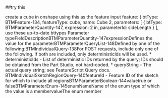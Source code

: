 ##try this

create a cube in onshape using this as the feature input feature: { btType: BTMFeature-134, featureType: cube, name: Cube 2, parameters: [ { btType: BTMParameterQuantity-147, expression: 2 in, parameterId: sideLength } ], use these up-to-date bttypes Parameter typeFieldDescriptionBTMParameterQuantity-147expressionDefines the value for the parameterBTMParameterQueryList-148Defined by one of the following:BTMIndividualQuery-138For POST requests, include only one of the following. If both are included, only deterministicIds will be used. * deterministicIds - List of deterministic IDs returned by the query; IDs should be obtained from the Part Studio, not hard-coded. * queryString - The actual query string; see FeatureScript Query docs. BTMIndividualSketchRegionQuery-140featureId - Feature ID of the sketch for which to include all regionsBTMParameterBoolean-144valuetrue or falseBTMParameterEnum-145enumNameName of the enum type of which the value is a membervalueThe enum member
